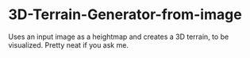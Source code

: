 # 3D-Terrain-Generator-from-image
Uses an input image as a heightmap and creates a 3D terrain, to be visualized. Pretty neat if you ask me.
